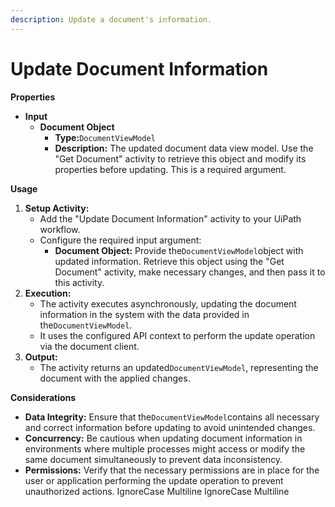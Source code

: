 ```yaml
---
description: Update a document's information.
---
```


# Update Document Information

**Properties**

* **Input**
  * **Document Object**
    * **Type:**`DocumentViewModel`
    * **Description:** The updated document data view model. Use the "Get Document" activity to retrieve this object and modify its properties before updating. This is a required argument.

**Usage**

1. **Setup Activity:**
   * Add the "Update Document Information" activity to your UiPath workflow.
   * Configure the required input argument:
     * **Document Object:** Provide the`DocumentViewModel`object with updated information. Retrieve this object using the "Get Document" activity, make necessary changes, and then pass it to this activity.
2. **Execution:**
   * The activity executes asynchronously, updating the document information in the system with the data provided in the`DocumentViewModel`.
   * It uses the configured API context to perform the update operation via the document client.
3. **Output:**
   * The activity returns an updated`DocumentViewModel`, representing the document with the applied changes.

**Considerations**

* **Data Integrity:** Ensure that the`DocumentViewModel`contains all necessary and correct information before updating to avoid unintended changes.
* **Concurrency:** Be cautious when updating document information in environments where multiple processes might access or modify the same document simultaneously to prevent data inconsistency.
* **Permissions:** Verify that the necessary permissions are in place for the user or application performing the update operation to prevent unauthorized actions.
 IgnoreCase Multiline IgnoreCase Multiline
